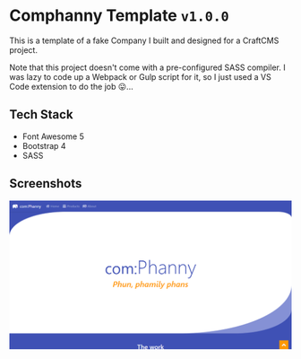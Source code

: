 # Comphanny Template `v1.0.0`

This is a template of a fake Company I built and designed for a CraftCMS project.

Note that this project doesn't come with a pre-configured SASS compiler. I was lazy to code up a Webpack or Gulp script for it, so I just used a VS Code extension to do the job 😛...

## Tech Stack

- Font Awesome 5
- Bootstrap 4
- SASS

## Screenshots
![landing](./images/comphanny-screenshot.png)